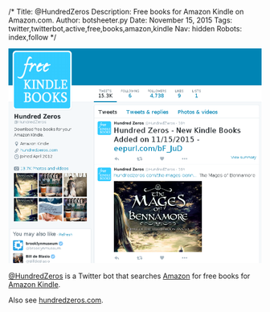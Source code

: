 /*
Title: @HundredZeros
Description: Free books for Amazon Kindle on Amazon.com.
Author: botsheeter.py
Date: November 15, 2015
Tags: twitter,twitterbot,active,free,books,amazon,kindle
Nav: hidden
Robots: index,follow
*/

[![](/content/bots/twitterbots/images/HundredZeros.png)](https://twitter.com/HundredZeros)

[@HundredZeros](https://twitter.com/HundredZeros) is a Twitter bot that searches [Amazon](http://www.amazon.com/) for free books for [Amazon Kindle](https://en.wikipedia.org/wiki/Amazon_Kindle).

Also see [hundredzeros.com](http://hundredzeros.com/).
